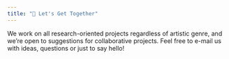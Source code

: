 ```yaml
---
title: "📮 Let's Get Together"
---
```


We work on all research-oriented projects regardless of artistic genre, and we’re open to suggestions for collaborative projects. Feel free to e-mail us with ideas, questions or just to say hello!
